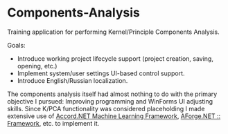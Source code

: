 # Components-Analysis
Training application for performing Kernel/Principle Components Analysis.

Goals:
- Introduce working project lifecycle support (project creation, saving, opening, etc.)
- Implement system/user settings UI-based control support.
- Introduce English/Russian localization.

The components analysis itself had almost nothing to do with the primary objective I pursued: Improving programming and WinForms UI adjusting skills. Since K/PCA functionality was considered placeholding I made extensive use of [Accord.NET Machine Learning Framework](http://accord-framework.net/), [AForge.NET :: Framework](www.aforgenet.com/framework/), etc. to implement it.
